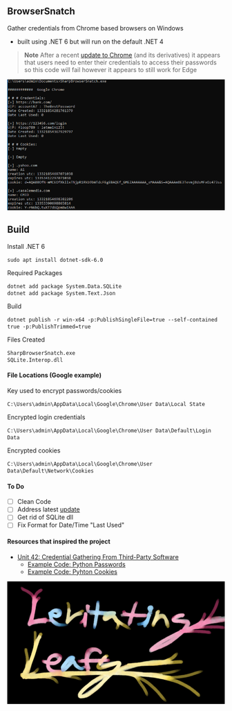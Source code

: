 ## BrowserSnatch
Gather credentials from Chrome based browsers on Windows
- built using .NET 6 but will run on the default .NET 4 

> **Note**
> After a recent [update to Chrome](https://www.bleepingcomputer.com/news/security/google-chrome-password-manager-gets-new-safeguards-for-your-credentials/) (and its derivatives)
> it appears that users need to enter their credentials to access their passwords so this code will fail
> however it appears to still work for Edge

![scrnsht1](./Images/screenshot1.png)

## Build
Install .NET 6
```
sudo apt install dotnet-sdk-6.0
```

Required Packages
```
dotnet add package System.Data.SQLite
dotnet add package System.Text.Json
```

Build
```
dotnet publish -r win-x64 -p:PublishSingleFile=true --self-contained true -p:PublishTrimmed=true
```

Files Created
```
SharpBrowserSnatch.exe
SQLite.Interop.dll
```

#### File Locations (Google example)
Key used to encrypt passwords/cookies
```
C:\Users\admin\AppData\Local\Google\Chrome\User Data\Local State
```

Encrypted login credentials
```
C:\Users\admin\AppData\Local\Google\Chrome\User Data\Default\Login Data
```

Encrypted cookies
```
C:\Users\admin\AppData\Local\Google\Chrome\User Data\Default\Network\Cookies
```
#### To Do
- [ ] Clean Code
- [ ] Address latest [update](https://www.bleepingcomputer.com/news/security/google-chrome-password-manager-gets-new-safeguards-for-your-credentials/)
- [ ] Get rid of SQLite dll
- [ ] Fix Format for Date/Time "Last Used"

#### Resources that inspired the project
- [Unit 42: Credential Gathering From Third-Party Software](https://unit42.paloaltonetworks.com/credential-gathering-third-party-software/#post-124901-_uoyret6muycd)
    - [Example Code: Python Passwords](https://www.thepythoncode.com/article/extract-chrome-passwords-python)
    - [Example Code: Pyhton Cookies](https://www.thepythoncode.com/article/extract-chrome-cookies-python)


![leafy](./Images/Leafy.jpg)
